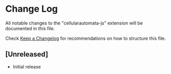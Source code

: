 # Change Log

All notable changes to the "cellularautomata-js" extension will be documented in this file.

Check [Keep a Changelog](http://keepachangelog.com/) for recommendations on how to structure this file.

## [Unreleased]

- Initial release